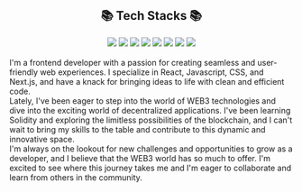 <br><br><div align=center><h2>📚 Tech Stacks 📚</h2></div>
<div align=center> 
<img src="https://img.shields.io/badge/python-3776AB?style=for-the-badge&logo=python&logoColor=white"> 
<img src="https://img.shields.io/badge/html5-E34F26?style=for-the-badge&logo=html5&logoColor=white"> 
  <img src="https://img.shields.io/badge/css-1572B6?style=for-the-badge&logo=css3&logoColor=white"> 
  <img src="https://img.shields.io/badge/javascript-F7DF1E?style=for-the-badge&logo=javascript&logoColor=black"> 
  <img src="https://img.shields.io/badge/jquery-0769AD?style=for-the-badge&logo=jquery&logoColor=white">
<img src="https://img.shields.io/badge/mysql-4479A1?style=for-the-badge&logo=mysql&logoColor=white"> 
<img src="https://img.shields.io/badge/react-61DAFB?style=for-the-badge&logo=react&logoColor=black"> 
 <img src="https://img.shields.io/badge/node.js-339933?style=for-the-badge&logo=Node.js&logoColor=white">
<br>
</div>
<br>
I'm a frontend developer with a passion for creating seamless and user-friendly web experiences. I specialize in React, Javascript, CSS, and Next.js, and have a knack for bringing ideas to life with clean and efficient code.
<br>
Lately, I've been eager to step into the world of WEB3 technologies and dive into the exciting world of decentralized applications. I've been learning Solidity and exploring the limitless possibilities of the blockchain, and I can't wait to bring my skills to the table and contribute to this dynamic and innovative space.
<br>
I'm always on the lookout for new challenges and opportunities to grow as a developer, and I believe that the WEB3 world has so much to offer. I'm excited to see where this journey takes me and I'm eager to collaborate and learn from others in the community.
<br>
